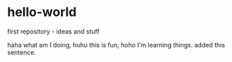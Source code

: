 # hello-world
first repository - ideas and stuff

haha what am I doing, huhu this is fun, hoho I'm learning things.
added this sentence.
